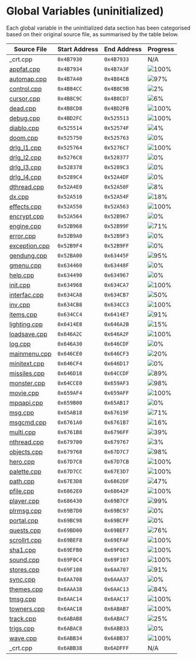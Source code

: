 # Global Variables (uninitialized)

Each global variable in the uninitialized data section has been categorised based on their original source file, as summarised by the table below.

| Source File                      | Start Address | End Address | Progress                                                      |
|----------------------------------|---------------|-------------|---------------------------------------------------------------|
| _crt.cpp                         | `0x4B7930`    | `0x4B7933`  | N/A                                                           |
| [appfat.cpp](appfat.cpp)         | `0x4B7934`    | `0x4B7A3F`  | ![100%](http://progressed.io/bar/100 "(268/268 bytes)")       |
| [automap.cpp](automap.cpp)       | `0x4B7A40`    | `0x4B84CB`  | ![97%](http://progressed.io/bar/97 "(2632/2700 bytes)")       |
| [control.cpp](control.cpp)       | `0x4B84CC`    | `0x4B8C9B`  | ![2%](http://progressed.io/bar/2 "(56/2000 bytes)")           |
| [cursor.cpp](cursor.cpp)         | `0x4B8C9C`    | `0x4B8CD7`  | ![6%](http://progressed.io/bar/6 "(4/60 bytes)")              |
| [dead.cpp](dead.cpp)             | `0x4B8CD8`    | `0x4BD2FB`  | ![100%](http://progressed.io/bar/100 "(17956/17956 bytes)")   |
| [debug.cpp](debug.cpp)           | `0x4BD2FC`    | `0x525513`  | ![100%](http://progressed.io/bar/100 "(426520/426520 bytes)") |
| [diablo.cpp](diablo.cpp)         | `0x525514`    | `0x52574F`  | ![4%](http://progressed.io/bar/4 "(28/572 bytes)")            |
| [doom.cpp](doom.cpp)             | `0x525750`    | `0x525763`  | ![0%](http://progressed.io/bar/0 "(0/20 bytes)")              |
| [drlg_l1.cpp](drlg_l1.cpp)       | `0x525764`    | `0x5276C7`  | ![100%](http://progressed.io/bar/100 "(8036/8036 bytes)")     |
| [drlg_l2.cpp](drlg_l2.cpp)       | `0x5276C8`    | `0x528377`  | ![0%](http://progressed.io/bar/0 "(0/3248 bytes)")            |
| [drlg_l3.cpp](drlg_l3.cpp)       | `0x528378`    | `0x5289C3`  | ![0%](http://progressed.io/bar/0 "(0/1612 bytes)")            |
| [drlg_l4.cpp](drlg_l4.cpp)       | `0x5289C4`    | `0x52A4DF`  | ![0%](http://progressed.io/bar/0 "(0/6940 bytes)")            |
| [dthread.cpp](dthread.cpp)       | `0x52A4E0`    | `0x52A50F`  | ![8%](http://progressed.io/bar/8 "(4/48 bytes)")              |
| [dx.cpp](dx.cpp)                 | `0x52A510`    | `0x52A54F`  | ![18%](http://progressed.io/bar/18 "(12/64 bytes)")           |
| [effects.cpp](effects.cpp)       | `0x52A550`    | `0x52A563`  | ![100%](http://progressed.io/bar/100 "(20/20 bytes)")         |
| [encrypt.cpp](encrypt.cpp)       | `0x52A564`    | `0x52B967`  | ![0%](http://progressed.io/bar/0 "(0/5124 bytes)")            |
| [engine.cpp](engine.cpp)         | `0x52B968`    | `0x52B99F`  | ![71%](http://progressed.io/bar/71 "(40/56 bytes)")           |
| [error.cpp](error.cpp)           | `0x52B9A0`    | `0x52B9F3`  | ![0%](http://progressed.io/bar/0 "(0/84 bytes)")              |
| [exception.cpp](exception.cpp)   | `0x52B9F4`    | `0x52B9FF`  | ![0%](http://progressed.io/bar/0 "(0/12 bytes)")              |
| [gendung.cpp](gendung.cpp)       | `0x52BA00`    | `0x63445F`  | ![95%](http://progressed.io/bar/95 "(1035708/1084000 bytes)") |
| [gmenu.cpp](gmenu.cpp)           | `0x634460`    | `0x63448F`  | ![0%](http://progressed.io/bar/0 "(0/48 bytes)")              |
| [help.cpp](help.cpp)             | `0x634490`    | `0x634967`  | ![0%](http://progressed.io/bar/0 "(0/1240 bytes)")            |
| [init.cpp](init.cpp)             | `0x634968`    | `0x634CA7`  | ![100%](http://progressed.io/bar/100 "(832/832 bytes)")       |
| [interfac.cpp](interfac.cpp)     | `0x634CA8`    | `0x634CB7`  | ![50%](http://progressed.io/bar/50 "(8/16 bytes)")            |
| [inv.cpp](inv.cpp)               | `0x634CB8`    | `0x634CC3`  | ![100%](http://progressed.io/bar/100 "(12/12 bytes)")         |
| [items.cpp](items.cpp)           | `0x634CC4`    | `0x6414E7`  | ![91%](http://progressed.io/bar/91 "(46736/51236 bytes)")     |
| [lighting.cpp](lighting.cpp)     | `0x6414E8`    | `0x646A2B`  | ![15%](http://progressed.io/bar/15 "(3333/21828 bytes)")      |
| [loadsave.cpp](loadsave.cpp)     | `0x646A2C`    | `0x646A2F`  | ![100%](http://progressed.io/bar/100 "(4/4 bytes)")           |
| [log.cpp](log.cpp)               | `0x646A30`    | `0x646CDF`  | ![0%](http://progressed.io/bar/0 "(4/688 bytes)")             |
| [mainmenu.cpp](mainmenu.cpp)     | `0x646CE0`    | `0x646CF3`  | ![20%](http://progressed.io/bar/20 "(4/20 bytes)")            |
| [minitext.cpp](minitext.cpp)     | `0x646CF4`    | `0x646D17`  | ![0%](http://progressed.io/bar/0 "(0/36 bytes)")              |
| [missiles.cpp](missiles.cpp)     | `0x646D18`    | `0x64CCDF`  | ![89%](http://progressed.io/bar/89 "(22000/24520 bytes)")     |
| [monster.cpp](monster.cpp)       | `0x64CCE0`    | `0x659AF3`  | ![98%](http://progressed.io/bar/98 "(51736/52756 bytes)")     |
| [movie.cpp](movie.cpp)           | `0x659AF4`    | `0x659AFF`  | ![100%](http://progressed.io/bar/100 "(12/12 bytes)")         |
| [mpqapi.cpp](mpqapi.cpp)         | `0x659B00`    | `0x65AB17`  | ![0%](http://progressed.io/bar/0 "(4/4120 bytes)")            |
| [msg.cpp](msg.cpp)               | `0x65AB18`    | `0x67619F`  | ![71%](http://progressed.io/bar/71 "(80281/112264 bytes)")    |
| [msgcmd.cpp](msgcmd.cpp)         | `0x6761A0`    | `0x6761B7`  | ![16%](http://progressed.io/bar/16 "(4/24 bytes)")            |
| [multi.cpp](multi.cpp)           | `0x6761B8`    | `0x6796FF`  | ![39%](http://progressed.io/bar/39 "(5325/13640 bytes)")      |
| [nthread.cpp](nthread.cpp)       | `0x679700`    | `0x679767`  | ![3%](http://progressed.io/bar/3 "(4/104 bytes)")             |
| [objects.cpp](objects.cpp)       | `0x679768`    | `0x67D7C7`  | ![98%](http://progressed.io/bar/98 "(16300/16480 bytes)")     |
| [hero.cpp](hero.cpp)             | `0x67D7C8`    | `0x67D7CB`  | ![100%](http://progressed.io/bar/100 "(4/4 bytes)")           |
| [palette.cpp](palette.cpp)       | `0x67D7CC`    | `0x67E3D7`  | ![100%](http://progressed.io/bar/100 "(3084/3084 bytes)")     |
| [path.cpp](path.cpp)             | `0x67E3D8`    | `0x6862DF`  | ![47%](http://progressed.io/bar/47 "(15600/32520 bytes)")     |
| [pfile.cpp](pfile.cpp)           | `0x6862E0`    | `0x68642F`  | ![100%](http://progressed.io/bar/100 "(336/336 bytes)")       |
| [player.cpp](player.cpp)         | `0x686430`    | `0x69B7CF`  | ![99%](http://progressed.io/bar/99 "(86884/86944 bytes)")     |
| [plrmsg.cpp](plrmsg.cpp)         | `0x69B7D0`    | `0x69BC97`  | ![0%](http://progressed.io/bar/0 "(0/1224 bytes)")            |
| [portal.cpp](portal.cpp)         | `0x69BC98`    | `0x69BCFF`  | ![0%](http://progressed.io/bar/0 "(0/104 bytes)")             |
| [quests.cpp](quests.cpp)         | `0x69BD00`    | `0x69BEF7`  | ![76%](http://progressed.io/bar/76 "(388/504 bytes)")         |
| [scrollrt.cpp](scrollrt.cpp)     | `0x69BEF8`    | `0x69EFAF`  | ![100%](http://progressed.io/bar/100 "(12472/12472 bytes)")   |
| [sha1.cpp](sha1.cpp)             | `0x69EFB0`    | `0x69F0C3`  | ![100%](http://progressed.io/bar/100 "(276/276 bytes)")       |
| [sound.cpp](sound.cpp)           | `0x69F0C4`    | `0x69F107`  | ![100%](http://progressed.io/bar/100 "(68/68 bytes)")         |
| [stores.cpp](stores.cpp)         | `0x69F108`    | `0x6AA707`  | ![91%](http://progressed.io/bar/91 "(42696/46592 bytes)")     |
| [sync.cpp](sync.cpp)             | `0x6AA708`    | `0x6AAA37`  | ![0%](http://progressed.io/bar/0 "(0/816 bytes)")             |
| [themes.cpp](themes.cpp)         | `0x6AAA38`    | `0x6AAC13`  | ![84%](http://progressed.io/bar/84 "(400/476 bytes)")         |
| [tmsg.cpp](tmsg.cpp)             | `0x6AAC14`    | `0x6AAC17`  | ![100%](http://progressed.io/bar/100 "(4/4 bytes)")           |
| [towners.cpp](towners.cpp)       | `0x6AAC18`    | `0x6ABAB7`  | ![100%](http://progressed.io/bar/100 "(3744/3744 bytes)")     |
| [track.cpp](track.cpp)           | `0x6ABAB8`    | `0x6ABAC7`  | ![25%](http://progressed.io/bar/25 "(4/16 bytes)")            |
| [trigs.cpp](trigs.cpp)           | `0x6ABAC8`    | `0x6ABB33`  | ![0%](http://progressed.io/bar/0 "(0/108 bytes)")             |
| [wave.cpp](wave.cpp)             | `0x6ABB34`    | `0x6ABB37`  | ![100%](http://progressed.io/bar/100 "(4/4 bytes)")           |
| _crt.cpp                         | `0x6ABB38`    | `0x6ADFFF`  | N/A                                                           |

